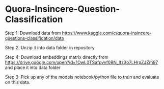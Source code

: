 # Quora-Insincere-Question-Classification

Step 1: Download data from https://www.kaggle.com/c/quora-insincere-questions-classification/data

Step 2: Unzip it into data folder in repository

Step 4: Download embeddings matrix directly from https://drive.google.com/open?id=1OwL0TSafpvvf0BN_ltz3o7LHrpZJZm97 
        <to reduce computation time> and place it into data folder

Step 3: Pick up any of the models notebook/python file to train and evaluate on this data.
